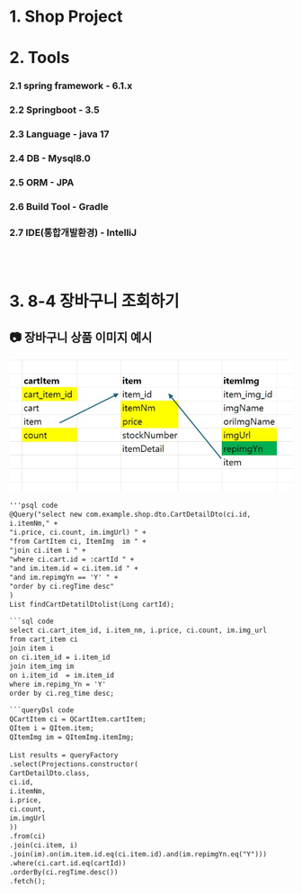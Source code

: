 # 1. Shop Project

# 2. Tools
### 2.1 spring framework - 6.1.x
### 2.2 Springboot - 3.5
### 2.3 Language - java 17
### 2.4 DB - Mysql8.0
### 2.5 ORM - JPA
### 2.6 Build Tool - Gradle
### 2.7 IDE(통합개발환경) - IntelliJ
<br><br>

# 3. 8-4 장바구니 조회하기 

## 📷 장바구니 상품 이미지 예시
![장바구니 상품 이미지](cartItem_item.itemImg.JPG)

<pre><code>'''psql code
@Query("select new com.example.shop.dto.CartDetailDto(ci.id, i.itemNm," +
"i.price, ci.count, im.imgUrl) " +
"from CartItem ci, ItemImg  im " +
"join ci.item i " +
"where ci.cart.id = :cartId " +
"and im.item.id = ci.item.id " +
"and im.repimgYn == 'Y' " +
"order by ci.regTime desc"
)
List<CartDetailDto> findCartDetatilDtolist(Long cartId);
</code></pre>

<pre><code>```sql code
select ci.cart_item_id, i.item_nm, i.price, ci.count, im.img_url
from cart_item ci 
join item i
on ci.item_id = i.item_id
join item_img im
on i.item_id  = im.item_id
where im.repimg_Yn = 'Y'
order by ci.reg_time desc;
</code></pre>

<pre><code>```queryDsl code 
QCartItem ci = QCartItem.cartItem;
QItem i = QItem.item;
QItemImg im = QItemImg.itemImg;

List<CartDetailDto> results = queryFactory
.select(Projections.constructor(
CartDetailDto.class,
ci.id,
i.itemNm,
i.price,
ci.count,
im.imgUrl
))
.from(ci)
.join(ci.item, i)
.join(im).on(im.item.id.eq(ci.item.id).and(im.repimgYn.eq("Y")))
.where(ci.cart.id.eq(cartId))
.orderBy(ci.regTime.desc())
.fetch();
</code></pre>